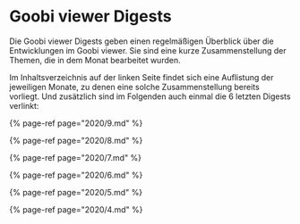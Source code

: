 # Goobi viewer Digests

Die Goobi viewer Digests geben einen regelmäßigen Überblick über die Entwicklungen im Goobi viewer. Sie sind eine kurze Zusammenstellung der Themen, die in dem Monat bearbeitet wurden.

Im Inhaltsverzeichnis auf der linken Seite findet sich eine Auflistung der jeweiligen Monate, zu denen eine solche Zusammenstellung bereits vorliegt. Und zusätzlich sind im Folgenden auch einmal die 6 letzten Digests verlinkt:

{% page-ref page="2020/9.md" %}

{% page-ref page="2020/8.md" %}

{% page-ref page="2020/7.md" %}

{% page-ref page="2020/6.md" %}

{% page-ref page="2020/5.md" %}

{% page-ref page="2020/4.md" %}



